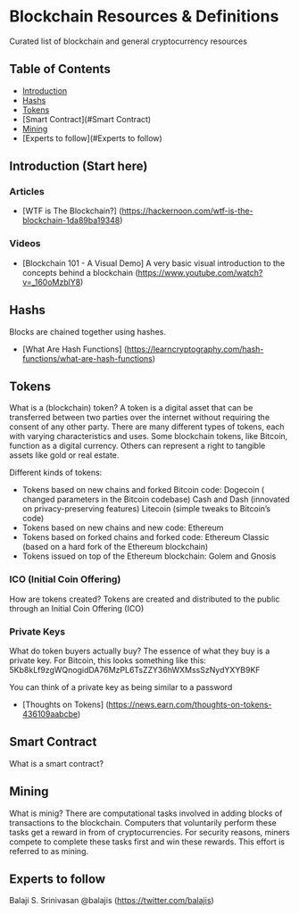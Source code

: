 # Blockchain Resources & Definitions

Curated list of blockchain and general cryptocurrency resources

## Table of Contents

- [Introduction](#Introduction)
- [Hashs](#Hashs)
- [Tokens](#Tokens)
- [Smart Contract](#Smart Contract)
- [Mining](#Mining)
- [Experts to follow](#Experts to follow)

## Introduction (Start here)
### Articles
* [WTF is The Blockchain?] (https://hackernoon.com/wtf-is-the-blockchain-1da89ba19348)

### Videos
* [Blockchain 101 - A Visual Demo]
A very basic visual introduction to the concepts behind a blockchain (https://www.youtube.com/watch?v=_160oMzblY8)

## Hashs
Blocks are chained together using hashes.
* [What Are Hash Functions] (https://learncryptography.com/hash-functions/what-are-hash-functions)

## Tokens
What is a (blockchain) token?
A token is a digital asset that can be transferred between two parties over the internet without requiring the consent of any other party. There are many different types of  tokens, each with varying characteristics and uses. Some blockchain tokens, like Bitcoin, function as a digital currency. Others can represent a right to tangible assets like gold or real estate.  

Different kinds of tokens:
- Tokens based on new chains and forked Bitcoin code: Dogecoin ( changed parameters in the Bitcoin codebase) Cash and Dash (innovated on privacy-preserving features) Litecoin (simple tweaks to Bitcoin’s code)
- Tokens based on new chains and new code: Ethereum
- Tokens based on forked chains and forked code: Ethereum Classic (based on a hard fork of the Ethereum blockchain) 
- Tokens issued on top of the Ethereum blockchain: Golem and Gnosis

### ICO (Initial Coin Offering)
How are tokens created?
Tokens are created and distributed to the public through an Initial Coin Offering (ICO)

### Private Keys
What do token buyers actually buy? The essence of what they buy is a private key. For Bitcoin, this looks something like this:
5Kb8kLf9zgWQnogidDA76MzPL6TsZZY36hWXMssSzNydYXYB9KF

You can think of a private key as being similar to a password

* [Thoughts on Tokens] (https://news.earn.com/thoughts-on-tokens-436109aabcbe)

## Smart Contract
What is a smart contract?

## Mining
What is minig?
There are computational tasks involved in adding blocks of transactions to the blockchain. Computers that voluntarily perform these tasks get a reward in from of cryptocurrencies. For security reasons, miners compete to complete these tasks first and win these rewards. This effort is referred to as mining.

## Experts to follow
Balaji S. Srinivasan @balajis (https://twitter.com/balajis)
